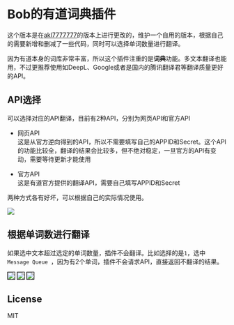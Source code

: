 # Bob的有道词典插件
这个版本是在[akl7777777](https://github.com/akl7777777/bob-plugin-akl-youdao-free-translate)的版本上进行更改的，维护一个自用的版本，根据自己的需要新增和删减了一些代码，同时可以选择单词数量进行翻译。

因为有道本身的词库非常丰富，所以这个插件注重的是**词典**功能。多文本翻译也能用，不过更推荐使用如DeepL、Google或者是国内的腾讯翻译君等翻译质量更好的API。


## API选择

可以选择对应的API翻译，目前有2种API，分别为网页API和官方API

* 网页API   
  这是从官方逆向得到的API，所以不需要填写自己的APPID和Secret。这个API的功能比较全，翻译的结果会比较多，但不绝对稳定，一旦官方的API有变动，需要等待更新才能使用

* 官方API   
  这是有道官方提供的翻译API，需要自己填写APPID和Secret

两种方式各有好坏，可以根据自己的实际情况使用。

![](https://user-images.githubusercontent.com/3600657/222902074-c70d7905-7d26-4964-a6d2-8bf90bcd55d3.png)

## 根据单词数进行翻译

如果选中文本超过选定的单词数量，插件不会翻译。比如选择的是`1`，选中`Message Queue `，因为有2个单词，插件不会请求API，直接返回不翻译的结果。

<img src="https://user-images.githubusercontent.com/3600657/222195336-9f12a375-4287-4677-9cd9-2cac50a2c684.png"  style="border: 1px solid black;">

<img src="https://user-images.githubusercontent.com/3600657/222761347-f493b4ca-33ac-4048-b129-edba1483c224.png"  style="border: 1px solid black;">

<img src="https://user-images.githubusercontent.com/3600657/222761222-b93b415a-2e0e-47eb-bfee-ef022b7a1b75.png"  style="border: 1px solid black;">

## License
MIT